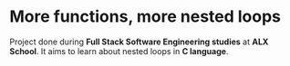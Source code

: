# More functions, more nested loops

Project done during **Full Stack Software Engineering studies** at **ALX School**. It aims to learn about nested loops in **C language**.


